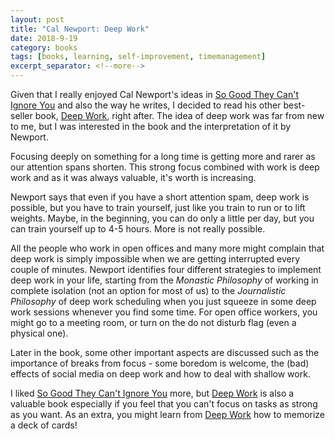 ```yaml
---
layout: post
title: "Cal Newport: Deep Work"
date: 2018-9-19
category: books
tags: [books, learning, self-improvement, timemanagement]
excerpt_separator: <!--more-->
---
```

Given that I really enjoyed Cal Newport's ideas in [So Good They Can't Ignore You](/blog/2018/08/22/so-good-they-cant-ignore-you) and also the way he writes, I decided to read his other best-seller book, [Deep Work](https://amzn.to/2MgHsN6), right after. The idea of deep work was far from new to me, but I was interested in the book and the interpretation of it by Newport.
<!--more-->
Focusing deeply on something for a long time is getting more and rarer as our attention spans shorten. This strong focus combined with work is deep work and as it was always valuable, it's worth is increasing. 

Newport says that even if you have a short attention spam, deep work is possible, but you have to train yourself, just like you train to run or to lift weights. Maybe, in the beginning, you can do only a little per day, but you can train yourself up to 4-5 hours. More is not really possible.

All the people who work in open offices and many more might complain that deep work is simply impossible when we are getting interrupted every couple of minutes. Newport identifies four different strategies to implement deep work in your life, starting from the _Monastic Philosophy_ of working in complete isolation (not an option for most of us) to the _Journalistic Philosophy_ of deep work scheduling when you just squeeze in some deep work sessions whenever you find some time. For open office workers, you might go to a meeting room, or turn on the do not disturb flag (even a physical one).

Later in the book, some other important aspects are discussed such as the importance of breaks from focus - some boredom is welcome, the (bad) effects of social media on deep work and how to deal with shallow work.

I liked [So Good They Can't Ignore You](https://amzn.to/2MCcElU) more, but [Deep Work](https://amzn.to/2MgHsN6) is also a valuable book especially if you feel that you can't focus on tasks as strong as you want. As an extra, you might learn from [Deep Work](https://amzn.to/2MgHsN6) how to memorize a deck of cards!